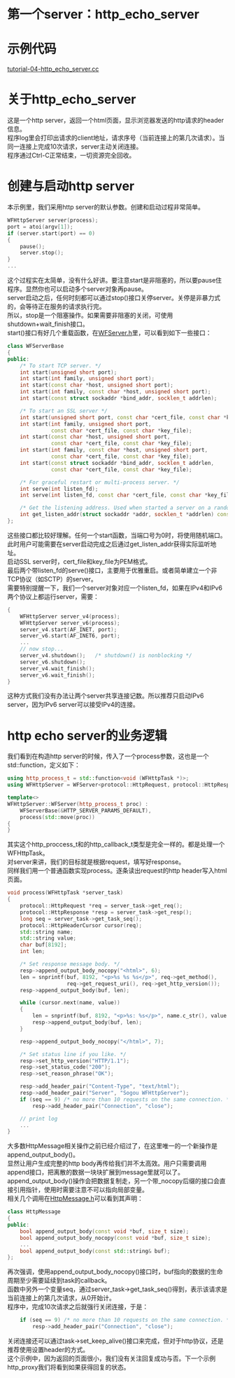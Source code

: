 # 第一个server：http_echo_server
# 示例代码

[tutorial-04-http_echo_server.cc](/tutorial/tutorial-04-http_echo_server.cc)

# 关于http_echo_server

这是一个http server，返回一个html页面，显示浏览器发送的http请求的header信息。  
程序log里会打印出请求的client地址，请求序号（当前连接上的第几次请求）。当同一连接上完成10次请求，server主动关闭连接。  
程序通过Ctrl-C正常结束，一切资源完全回收。

# 创建与启动http server

本示例里，我们采用http server的默认参数。创建和启动过程非常简单。
~~~cpp
WFHttpServer server(process);
port = atoi(argv[1]);
if (server.start(port) == 0)
{
    pause();
    server.stop();
}
...
~~~
这个过程实在太简单，没有什么好讲。要注意start是非阻塞的，所以要pause住程序。显然你也可以启动多个server对象再pause。  
server启动之后，任何时刻都可以通过stop()接口关停server。关停是非暴力式的，会等待正在服务的请求执行完。  
所以，stop是一个阻塞操作。如果需要非阻塞的关闭，可使用shutdown+wait_finish接口。  
start()接口有好几个重载函数，在[WFServer.h](../src/server/WFServer.h)里，可以看到如下一些接口：
~~~cpp
class WFServerBase
{
public:
    /* To start TCP server. */
    int start(unsigned short port);
    int start(int family, unsigned short port);
    int start(const char *host, unsigned short port);
    int start(int family, const char *host, unsigned short port);
    int start(const struct sockaddr *bind_addr, socklen_t addrlen);

    /* To start an SSL server */
    int start(unsigned short port, const char *cert_file, const char *key_file);
    int start(int family, unsigned short port,
              const char *cert_file, const char *key_file);
    int start(const char *host, unsigned short port,
              const char *cert_file, const char *key_file);
    int start(int family, const char *host, unsigned short port,
              const char *cert_file, const char *key_file);
    int start(const struct sockaddr *bind_addr, socklen_t addrlen,
              const char *cert_file, const char *key_file);

    /* For graceful restart or multi-process server. */
    int serve(int listen_fd);
    int serve(int listen_fd, const char *cert_file, const char *key_file);

    /* Get the listening address. Used when started a server on a random port. */
    int get_listen_addr(struct sockaddr *addr, socklen_t *addrlen) const;
};
~~~
这些接口都比较好理解。任何一个start函数，当端口号为0时，将使用随机端口。此时用户可能需要在server启动完成之后通过get_listen_addr获得实际监听地址。  
启动SSL server时，cert_file和key_file为PEM格式。  
最后两个带listen_fd的serve()接口，主要用于优雅重启。或者简单建立一个非TCP协议（如SCTP）的server。  
需要特别提醒一下，我们一个server对象对应一个listen_fd，如果在IPv4和IPv6两个协议上都运行server，需要：
~~~cpp
{
    WFHttpServer server_v4(process);
    WFHttpServer server_v6(process);
    server_v4.start(AF_INET, port);
    server_v6.start(AF_INET6, port);
    ...
    // now stop...
    server_v4.shutdown();   /* shutdown() is nonblocking */
    server_v6.shutdown();
    server_v4.wait_finish();
    server_v6.wait_finish();
}
~~~
这种方式我们没有办法让两个server共享连接记数。所以推荐只启动IPv6 server，因为IPv6 server可以接受IPv4的连接。

# http echo server的业务逻辑

我们看到在构造http server的时候，传入了一个process参数，这也是一个std::function，定义如下：  
~~~cpp
using http_process_t = std::function<void (WFHttpTask *)>;
using WFHttpServer = WFServer<protocol::HttpRequest, protocol::HttpResponse>;

template<>
WFHttpServer::WFServer(http_process_t proc) :
    WFServerBase(&HTTP_SERVER_PARAMS_DEFAULT),
    process(std::move(proc))
{
}
~~~
其实这个http_proccess_t和的http_callback_t类型是完全一样的。都是处理一个WFHttpTask。  
对server来讲，我们的目标就是根据request，填写好response。  
同样我们用一个普通函数实现process。逐条读出request的http header写入html页面。
~~~cpp
void process(WFHttpTask *server_task)
{
    protocol::HttpRequest *req = server_task->get_req();
    protocol::HttpResponse *resp = server_task->get_resp();
    long seq = server_task->get_task_seq();
    protocol::HttpHeaderCursor cursor(req);
    std::string name;
    std::string value;
    char buf[8192];
    int len;

    /* Set response message body. */
    resp->append_output_body_nocopy("<html>", 6);
    len = snprintf(buf, 8192, "<p>%s %s %s</p>", req->get_method(),
                   req->get_request_uri(), req->get_http_version());
    resp->append_output_body(buf, len);

    while (cursor.next(name, value))
    {
        len = snprintf(buf, 8192, "<p>%s: %s</p>", name.c_str(), value.c_str());
        resp->append_output_body(buf, len);
    }

    resp->append_output_body_nocopy("</html>", 7);

    /* Set status line if you like. */
    resp->set_http_version("HTTP/1.1");
    resp->set_status_code("200");
    resp->set_reason_phrase("OK");

    resp->add_header_pair("Content-Type", "text/html");
    resp->add_header_pair("Server", "Sogou WFHttpServer");
    if (seq == 9) /* no more than 10 requests on the same connection. */
        resp->add_header_pair("Connection", "close");

    // print log
    ...
}
~~~
大多数HttpMessage相关操作之前已经介绍过了，在这里唯一的一个新操作是append_output_body()。  
显然让用户生成完整的http body再传给我们并不太高效。用户只需要调用append接口，把离散的数据一块块扩展到message里就可以了。  
append_output_body()操作会把数据复制走，另一个带_nocopy后缀的接口会直接引用指针，使用时需要注意不可以指向局部变量。  
相关几个调用在[HttpMessage.h](../src/protocol/HttpMessage.h)可以看到其声明：
~~~cpp
class HttpMessage
{
public:
    bool append_output_body(const void *buf, size_t size);
    bool append_output_body_nocopy(const void *buf, size_t size);
    ...
    bool append_output_body(const std::string& buf);
};
~~~
再次强调，使用append_output_body_nocopy()接口时，buf指向的数据的生命周期至少需要延续到task的callback。  
函数中另外一个变量seq，通过server_task->get_task_seq()得到，表示该请求是当前连接上的第几次请求，从0开始计。  
程序中，完成10次请求之后就强行关闭连接，于是：
~~~cpp
    if (seq == 9) /* no more than 10 requests on the same connection. */
        resp->add_header_pair("Connection", "close");
~~~
关闭连接还可以通过task->set_keep_alive()接口来完成，但对于http协议，还是推荐使用设置header的方式。  
这个示例中，因为返回的页面很小，我们没有关注回复成功与否。下一个示例http_proxy我们将看到如果获得回复的状态。

